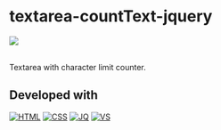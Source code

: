 # textarea-countText-jquery
[![](https://img.shields.io/github/last-commit/marigabi94/textarea-countText-jquery?style=plastic&logo=github&logoColor=white&labelColor=101010)]()

</br>
Textarea with character limit counter.

## Developed with
[![HTML](https://img.shields.io/badge/HTML5-E34F26?style=for-the-badge&logo=html5&logoColor=white&labelColor=101010)]()
[![CSS](https://img.shields.io/badge/CSS3-1572B6?style=for-the-badge&logo=css3&logoColor=white&labelColor=101010)]()
[![JQ](https://img.shields.io/badge/jQuery-0769AD?style=for-the-badge&logo=jQuery&logoColor=white&labelColor=101010)]()
[![VS](https://img.shields.io/badge/Visual_Studio_Code-007ACC?style=for-the-badge&logo=visual-studio-code&logoColor=white&labelColor=101010)]()
